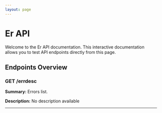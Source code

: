 ```yaml
---
layout: page
---
```


# Er API

Welcome to the Er API documentation. This interactive documentation allows you to test API endpoints directly from this page.

<InteractiveErAPI />

## Endpoints Overview


### GET /errdesc

**Summary:** Errors list.

**Description:** No description available





---


<script setup>
import InteractiveErAPI from '../../.vitepress/theme/components/InteractiveErAPI.vue'
</script>